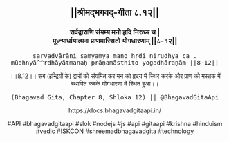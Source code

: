 <center><h2>||श्रीमद्‍भगवद्‍-गीता ८.१२||</h2>
<h3>सर्वद्वाराणि संयम्य मनो हृदि निरुध्य च |<br/>मूध्न्यार्धायात्मनः प्राणमास्थितो योगधारणाम् ||८-१२||</h3>
<pre>sarvadvārāṇi saṃyamya mano hṛdi nirudhya ca .<br/>mūdhnyā^^rdhāyātmanaḥ prāṇamāsthito yogadhāraṇām ||8-12||</pre>
<p>।।8.12।। सब (इन्द्रियों के) द्वारों को संयमित कर मन को हृदय में स्थिर करके और प्राण को मस्तक में स्थापित करके योगधारणा में स्थित हुआ।।</p>
<pre>(Bhagavad Gita, Chapter 8, Shloka 12) || @BhagavadGitaApi</pre><p>https://docs.bhagavadgitaapi.in/</p><p>#API #bhagavadgitaapi #slok #nodejs #js #api #gitaapi #krishna #hinduism #vedic #ISKCON #shreemadbhagavadgita #technology</p></center>
